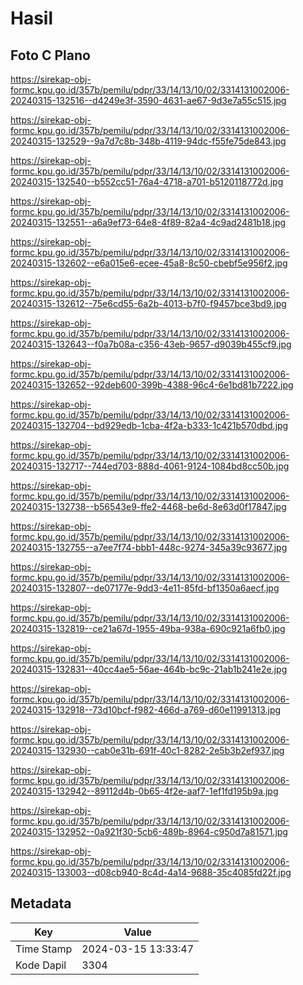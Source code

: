 # Hasil

## Foto C Plano

https://sirekap-obj-formc.kpu.go.id/357b/pemilu/pdpr/33/14/13/10/02/3314131002006-20240315-132516--d4249e3f-3590-4631-ae67-9d3e7a55c515.jpg

https://sirekap-obj-formc.kpu.go.id/357b/pemilu/pdpr/33/14/13/10/02/3314131002006-20240315-132529--9a7d7c8b-348b-4119-94dc-f55fe75de843.jpg

https://sirekap-obj-formc.kpu.go.id/357b/pemilu/pdpr/33/14/13/10/02/3314131002006-20240315-132540--b552cc51-76a4-4718-a701-b5120118772d.jpg

https://sirekap-obj-formc.kpu.go.id/357b/pemilu/pdpr/33/14/13/10/02/3314131002006-20240315-132551--a6a9ef73-64e8-4f89-82a4-4c9ad2481b18.jpg

https://sirekap-obj-formc.kpu.go.id/357b/pemilu/pdpr/33/14/13/10/02/3314131002006-20240315-132602--e6a015e6-ecee-45a8-8c50-cbebf5e956f2.jpg

https://sirekap-obj-formc.kpu.go.id/357b/pemilu/pdpr/33/14/13/10/02/3314131002006-20240315-132612--75e6cd55-6a2b-4013-b7f0-f9457bce3bd9.jpg

https://sirekap-obj-formc.kpu.go.id/357b/pemilu/pdpr/33/14/13/10/02/3314131002006-20240315-132643--f0a7b08a-c356-43eb-9657-d9039b455cf9.jpg

https://sirekap-obj-formc.kpu.go.id/357b/pemilu/pdpr/33/14/13/10/02/3314131002006-20240315-132652--92deb600-399b-4388-96c4-6e1bd81b7222.jpg

https://sirekap-obj-formc.kpu.go.id/357b/pemilu/pdpr/33/14/13/10/02/3314131002006-20240315-132704--bd929edb-1cba-4f2a-b333-1c421b570dbd.jpg

https://sirekap-obj-formc.kpu.go.id/357b/pemilu/pdpr/33/14/13/10/02/3314131002006-20240315-132717--744ed703-888d-4061-9124-1084bd8cc50b.jpg

https://sirekap-obj-formc.kpu.go.id/357b/pemilu/pdpr/33/14/13/10/02/3314131002006-20240315-132738--b56543e9-ffe2-4468-be6d-8e63d0f17847.jpg

https://sirekap-obj-formc.kpu.go.id/357b/pemilu/pdpr/33/14/13/10/02/3314131002006-20240315-132755--a7ee7f74-bbb1-448c-9274-345a39c93677.jpg

https://sirekap-obj-formc.kpu.go.id/357b/pemilu/pdpr/33/14/13/10/02/3314131002006-20240315-132807--de07177e-9dd3-4e11-85fd-bf1350a6aecf.jpg

https://sirekap-obj-formc.kpu.go.id/357b/pemilu/pdpr/33/14/13/10/02/3314131002006-20240315-132819--ce21a67d-1955-49ba-938a-690c921a6fb0.jpg

https://sirekap-obj-formc.kpu.go.id/357b/pemilu/pdpr/33/14/13/10/02/3314131002006-20240315-132831--40cc4ae5-56ae-464b-bc9c-21ab1b241e2e.jpg

https://sirekap-obj-formc.kpu.go.id/357b/pemilu/pdpr/33/14/13/10/02/3314131002006-20240315-132918--73d10bcf-f982-466d-a769-d60e11991313.jpg

https://sirekap-obj-formc.kpu.go.id/357b/pemilu/pdpr/33/14/13/10/02/3314131002006-20240315-132930--cab0e31b-691f-40c1-8282-2e5b3b2ef937.jpg

https://sirekap-obj-formc.kpu.go.id/357b/pemilu/pdpr/33/14/13/10/02/3314131002006-20240315-132942--89112d4b-0b65-4f2e-aaf7-1ef1fd195b9a.jpg

https://sirekap-obj-formc.kpu.go.id/357b/pemilu/pdpr/33/14/13/10/02/3314131002006-20240315-132952--0a921f30-5cb6-489b-8964-c950d7a81571.jpg

https://sirekap-obj-formc.kpu.go.id/357b/pemilu/pdpr/33/14/13/10/02/3314131002006-20240315-133003--d08cb940-8c4d-4a14-9688-35c4085fd22f.jpg


## Metadata

| Key        | Value               |
| ---------- | ------------------- |
| Time Stamp | 2024-03-15 13:33:47 |
| Kode Dapil | 3304                |



